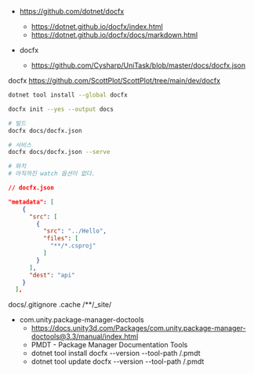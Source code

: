 
- https://github.com/dotnet/docfx
  - https://dotnet.github.io/docfx/index.html
  - https://dotnet.github.io/docfx/docs/markdown.html

- docfx
  - https://github.com/Cysharp/UniTask/blob/master/docs/docfx.json


docfx
https://github.com/ScottPlot/ScottPlot/tree/main/dev/docfx


``` sh
dotnet tool install --global docfx

docfx init --yes --output docs

# 빌드
docfx docs/docfx.json

# 서비스
docfx docs/docfx.json --serve

# 와치
# 아직까진 watch 옵션이 없다.
```


``` json
// docfx.json

"metadata": [
    {
      "src": [
        {
          "src": "../Hello",
          "files": [
            "**/*.csproj"
          ]
        }
      ],
      "dest": "api"
    }
  ],
```

docs/.gitignore
    .cache
    /**/_site/


- com.unity.package-manager-doctools
  - https://docs.unity3d.com/Packages/com.unity.package-manager-doctools@3.3/manual/index.html
  - PMDT - Package Manager Documentation Tools
  - dotnet tool install docfx --version <preferred version> --tool-path <user profile directory>/.pmdt
  - dotnet tool update  docfx --version <preferred version> --tool-path <user profile directory>/.pmdt
